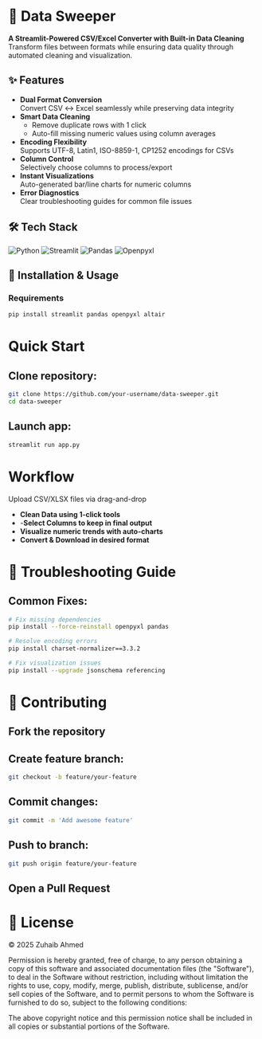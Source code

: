 # 🧾 Data Sweeper

**A Streamlit-Powered CSV/Excel Converter with Built-in Data Cleaning**  
Transform files between formats while ensuring data quality through automated cleaning and visualization.

## ✨ Features

- **Dual Format Conversion**  
  Convert CSV ↔ Excel seamlessly while preserving data integrity
- **Smart Data Cleaning**  
  - Remove duplicate rows with 1 click  
  - Auto-fill missing numeric values using column averages
- **Encoding Flexibility**  
  Supports UTF-8, Latin1, ISO-8859-1, CP1252 encodings for CSVs
- **Column Control**  
  Selectively choose columns to process/export
- **Instant Visualizations**  
  Auto-generated bar/line charts for numeric columns
- **Error Diagnostics**  
  Clear troubleshooting guides for common file issues

## 🛠 Tech Stack

![Python](https://img.shields.io/badge/Python-3.9%2B-blue?logo=python&logoColor=white)
![Streamlit](https://img.shields.io/badge/Streamlit-1.22%2B-FF4B4B?logo=streamlit)
![Pandas](https://img.shields.io/badge/Pandas-2.0%2B-150458?logo=pandas)
![Openpyxl](https://img.shields.io/badge/Openpyxl-3.1%2B-green)

## 🚀 Installation & Usage

### Requirements
```bash
pip install streamlit pandas openpyxl altair
```

# Quick Start

## Clone repository:
```bash
git clone https://github.com/your-username/data-sweeper.git
cd data-sweeper
```
## Launch app:
```bash
streamlit run app.py
```

# Workflow
Upload CSV/XLSX files via drag-and-drop

- **Clean Data using 1-click tools**
- -**Select Columns to keep in final output**
- **Visualize numeric trends with auto-charts**
- **Convert & Download in desired format**

# 🚨 Troubleshooting Guide

## Common Fixes:
```bash
# Fix missing dependencies
pip install --force-reinstall openpyxl pandas

# Resolve encoding errors
pip install charset-normalizer==3.3.2

# Fix visualization issues
pip install --upgrade jsonschema referencing
```
# 🤝 Contributing

## Fork the repository
## Create feature branch:
```bash
git checkout -b feature/your-feature
```
## Commit changes:
```bash
git commit -m 'Add awesome feature'
```
## Push to branch:
```bash
git push origin feature/your-feature
```
## Open a Pull Request

# 📜 License
© 2025 Zuhaib Ahmed

Permission is hereby granted, free of charge, to any person obtaining a copy of this software and associated documentation files (the "Software"), to deal in the Software without restriction, including without limitation the rights to use, copy, modify, merge, publish, distribute, sublicense, and/or sell copies of the Software, and to permit persons to whom the Software is furnished to do so, subject to the following conditions:

The above copyright notice and this permission notice shall be included in all copies or substantial portions of the Software.
